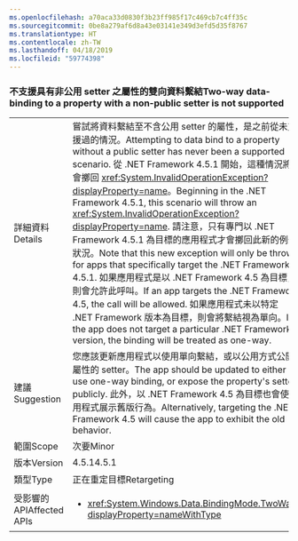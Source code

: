 ```yaml
---
ms.openlocfilehash: a70aca33d0830f3b23ff985f17c469cb7c4ff35c
ms.sourcegitcommit: 0be8a279af6d8a43e03141e349d3efd5d35f8767
ms.translationtype: HT
ms.contentlocale: zh-TW
ms.lasthandoff: 04/18/2019
ms.locfileid: "59774398"
---
```

### <a name="two-way-data-binding-to-a-property-with-a-non-public-setter-is-not-supported"></a><span data-ttu-id="4db39-101">不支援具有非公用 setter 之屬性的雙向資料繫結</span><span class="sxs-lookup"><span data-stu-id="4db39-101">Two-way data-binding to a property with a non-public setter is not supported</span></span>

|   |   |
|---|---|
|<span data-ttu-id="4db39-102">詳細資料</span><span class="sxs-lookup"><span data-stu-id="4db39-102">Details</span></span>|<span data-ttu-id="4db39-103">嘗試將資料繫結至不含公用 setter 的屬性，是之前從未支援過的情況。</span><span class="sxs-lookup"><span data-stu-id="4db39-103">Attempting to data bind to a property without a public setter has never been a supported scenario.</span></span> <span data-ttu-id="4db39-104">從 .NET Framework 4.5.1 開始，這種情況將會擲回 <xref:System.InvalidOperationException?displayProperty=name>。</span><span class="sxs-lookup"><span data-stu-id="4db39-104">Beginning in the .NET Framework 4.5.1, this scenario will throw an <xref:System.InvalidOperationException?displayProperty=name>.</span></span> <span data-ttu-id="4db39-105">請注意，只有專門以 .NET Framework 4.5.1 為目標的應用程式才會擲回此新的例外狀況。</span><span class="sxs-lookup"><span data-stu-id="4db39-105">Note that this new exception will only be thrown for apps that specifically target the .NET Framework 4.5.1.</span></span> <span data-ttu-id="4db39-106">如果應用程式是以 .NET Framework 4.5 為目標，則會允許此呼叫。</span><span class="sxs-lookup"><span data-stu-id="4db39-106">If an app targets the .NET Framework 4.5, the call will be allowed.</span></span> <span data-ttu-id="4db39-107">如果應用程式未以特定 .NET Framework 版本為目標，則會將繫結視為單向。</span><span class="sxs-lookup"><span data-stu-id="4db39-107">If the app does not target a particular .NET Framework version, the binding will be treated as one-way.</span></span>|
|<span data-ttu-id="4db39-108">建議</span><span class="sxs-lookup"><span data-stu-id="4db39-108">Suggestion</span></span>|<span data-ttu-id="4db39-109">您應該更新應用程式以使用單向繫結，或以公用方式公開屬性的 setter。</span><span class="sxs-lookup"><span data-stu-id="4db39-109">The app should be updated to either use one-way binding, or expose the property's setter publicly.</span></span> <span data-ttu-id="4db39-110">此外，以 .NET Framework 4.5 為目標也會使應用程式展示舊版行為。</span><span class="sxs-lookup"><span data-stu-id="4db39-110">Alternatively, targeting the .NET Framework 4.5 will cause the app to exhibit the old behavior.</span></span>|
|<span data-ttu-id="4db39-111">範圍</span><span class="sxs-lookup"><span data-stu-id="4db39-111">Scope</span></span>|<span data-ttu-id="4db39-112">次要</span><span class="sxs-lookup"><span data-stu-id="4db39-112">Minor</span></span>|
|<span data-ttu-id="4db39-113">版本</span><span class="sxs-lookup"><span data-stu-id="4db39-113">Version</span></span>|<span data-ttu-id="4db39-114">4.5.1</span><span class="sxs-lookup"><span data-stu-id="4db39-114">4.5.1</span></span>|
|<span data-ttu-id="4db39-115">類型</span><span class="sxs-lookup"><span data-stu-id="4db39-115">Type</span></span>|<span data-ttu-id="4db39-116">正在重定目標</span><span class="sxs-lookup"><span data-stu-id="4db39-116">Retargeting</span></span>|
|<span data-ttu-id="4db39-117">受影響的 API</span><span class="sxs-lookup"><span data-stu-id="4db39-117">Affected APIs</span></span>|<ul><li><xref:System.Windows.Data.BindingMode.TwoWay?displayProperty=nameWithType></li></ul>|
